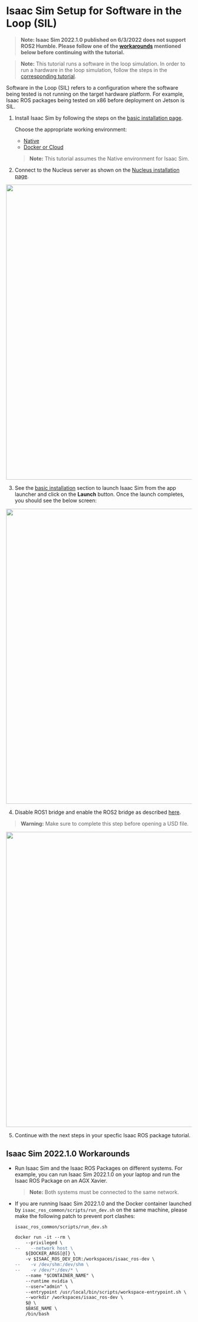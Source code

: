 # Isaac Sim Setup for Software in the Loop (SIL)
> **Note: Isaac Sim 2022.1.0 published on 6/3/2022 does not support ROS2 Humble. Please follow one of the [workarounds](#isaac-sim-202210-workarounds) mentioned below before continuing with the tutorial.**

> **Note:** This tutorial runs a software in the loop simulation. In order to run a hardware in the loop simulation, follow the steps in the [corresponding tutorial](https://github.com/NVIDIA-ISAAC-ROS/isaac_ros_common/blob/main/docs/isaac-sim-hil-setup.md).

Software in the Loop (SIL) refers to a configuration where the software being tested is not running on the target hardware platform. For example, Isaac ROS packages being tested on x86 before deployment on Jetson is SIL.

1. Install Isaac Sim by following the steps on the [basic installation page](https://docs.omniverse.nvidia.com/app_isaacsim/app_isaacsim/install_basic.html). 

    Choose the appropriate working environment:
    - [Native](https://docs.omniverse.nvidia.com/app_isaacsim/app_isaacsim/install_basic.html)
    - [Docker or Cloud](https://docs.omniverse.nvidia.com/app_isaacsim/app_isaacsim/install_advanced.html)
     
    > **Note:** This tutorial assumes the Native environment for Isaac Sim.

2. Connect to the Nucleus server as shown on the [Nucleus installation page](https://docs.omniverse.nvidia.com/prod_nucleus/prod_nucleus/workstation/installation.html).
<div align="center"><img src="../resources/isaac_sim_nucleus_setup.png" width="800px"/></div>

3. See the [basic installation](https://docs.omniverse.nvidia.com/app_isaacsim/app_isaacsim/install_basic.html#isaac-sim-setup-native-workstation-launcher) section to launch Isaac Sim from the app launcher and click on the **Launch** button. Once the launch completes, you should see the below screen:
<div align="center"><img src="../resources/isaac_sim_initial_screen.png" width="800px"/></div>

4. Disable ROS1 bridge and enable the ROS2 bridge as described [here](https://docs.omniverse.nvidia.com/app_isaacsim/app_isaacsim/ext_omni_isaac_ros_bridge.html#ros2-bridge).

> **Warning:** Make sure to complete this step before opening a USD file.
<div align="center"><img src="../resources/isaac_sim_ros_bridge.png" width="800px"/></div>

5. Continue with the next steps in your specfic Isaac ROS package tutorial.

## Isaac Sim 2022.1.0 Workarounds

- Run Isaac Sim and the Isaac ROS Packages on different systems. For example, you can run Isaac Sim 2022.1.0 on your laptop and run the Isaac ROS Package on an AGX Xavier. 
    > **Note:** Both systems must be connected to the same network.

- If you are running Isaac Sim 2022.1.0 and the Docker container launched by `isaac_ros_common/scripts/run_dev.sh` on the same machine, please make the following patch to prevent port clashes:
    
    `isaac_ros_common/scripts/run_dev.sh`
    ```diff
    docker run -it --rm \
        --privileged \
    --    --network host \
        ${DOCKER_ARGS[@]} \
        -v $ISAAC_ROS_DEV_DIR:/workspaces/isaac_ros-dev \
    --    -v /dev/shm:/dev/shm \
    --    -v /dev/*:/dev/* \
        --name "$CONTAINER_NAME" \
        --runtime nvidia \
        --user="admin" \
        --entrypoint /usr/local/bin/scripts/workspace-entrypoint.sh \
        --workdir /workspaces/isaac_ros-dev \
        $@ \
        $BASE_NAME \
        /bin/bash
    ```
